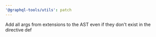 ```yaml
---
'@graphql-tools/utils': patch
---
```


Add all args from extensions to the AST even if they don't exist in the directive def
